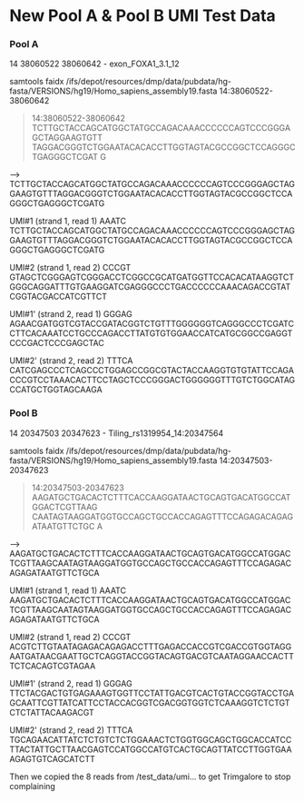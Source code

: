 # New Pool A & Pool B UMI Test Data

### Pool A 
14	38060522	38060642	-	exon_FOXA1_3.1_12

samtools faidx /ifs/depot/resources/dmp/data/pubdata/hg-fasta/VERSIONS/hg19/Homo_sapiens_assembly19.fasta 14:38060522-38060642
>14:38060522-38060642
TCTTGCTACCAGCATGGCTATGCCAGACAAACCCCCCAGTCCCGGGAGCTAGGAAGTGTT
TAGGACGGGTCTGGAATACACACCTTGGTAGTACGCCGGCTCCAGGGCTGAGGGCTCGAT
G

-->
TCTTGCTACCAGCATGGCTATGCCAGACAAACCCCCCAGTCCCGGGAGCTAGGAAGTGTTTAGGACGGGTCTGGAATACACACCTTGGTAGTACGCCGGCTCCAGGGCTGAGGGCTCGATG

UMI#1 (strand 1, read 1)
AAATC TCTTGCTACCAGCATGGCTATGCCAGACAAACCCCCCAGTCCCGGGAGCTAGGAAGTGTTTAGGACGGGTCTGGAATACACACCTTGGTAGTACGCCGGCTCCAGGGCTGAGGGCTCGATG

UMI#2 (strand 1, read 2)
CCCGT GTAGCTCGGGAGTCGGGACCTCGGCCGCATGATGGTTCCACACATAAGGTCTGGGCAGGATTTGTGAAGGATCGAGGGCCCTGACCCCCCAAACAGACCGTATCGGTACGACCATCGTTCT

UMI#1' (strand 2, read 1)
GGGAG AGAACGATGGTCGTACCGATACGGTCTGTTTGGGGGGTCAGGGCCCTCGATCCTTCACAAATCCTGCCCAGACCTTATGTGTGGAACCATCATGCGGCCGAGGTCCCGACTCCCGAGCTAC

UMI#2' (strand 2, read 2)
TTTCA CATCGAGCCCTCAGCCCTGGAGCCGGCGTACTACCAAGGTGTGTATTCCAGACCCGTCCTAAACACTTCCTAGCTCCCGGGACTGGGGGGTTTGTCTGGCATAGCCATGCTGGTAGCAAGA


### Pool B
14	20347503	20347623	-	Tiling_rs1319954_14:20347564

samtools faidx /ifs/depot/resources/dmp/data/pubdata/hg-fasta/VERSIONS/hg19/Homo_sapiens_assembly19.fasta 14:20347503-20347623
>14:20347503-20347623
AAGATGCTGACACTCTTTCACCAAGGATAACTGCAGTGACATGGCCATGGACTCGTTAAG
CAATAGTAAGGATGGTGCCAGCTGCCACCAGAGTTTCCAGAGACAGAGATAATGTTCTGC
A

-->
AAGATGCTGACACTCTTTCACCAAGGATAACTGCAGTGACATGGCCATGGACTCGTTAAGCAATAGTAAGGATGGTGCCAGCTGCCACCAGAGTTTCCAGAGACAGAGATAATGTTCTGCA

UMI#1 (strand 1, read 1)
AAATC AAGATGCTGACACTCTTTCACCAAGGATAACTGCAGTGACATGGCCATGGACTCGTTAAGCAATAGTAAGGATGGTGCCAGCTGCCACCAGAGTTTCCAGAGACAGAGATAATGTTCTGCA

UMI#2 (strand 1, read 2)
CCCGT ACGTCTTGTAATAGAGACAGAGACCTTTGAGACCACCGTCGACCGTGGTAGGAATGATAACGAATTGCTCAGGTACCGGTACAGTGACGTCAATAGGAACCACTTTCTCACAGTCGTAGAA

UMI#1' (strand 2, read 1)
GGGAG TTCTACGACTGTGAGAAAGTGGTTCCTATTGACGTCACTGTACCGGTACCTGAGCAATTCGTTATCATTCCTACCACGGTCGACGGTGGTCTCAAAGGTCTCTGTCTCTATTACAAGACGT

UMI#2' (strand 2, read 2)
TTTCA TGCAGAACATTATCTCTGTCTCTGGAAACTCTGGTGGCAGCTGGCACCATCCTTACTATTGCTTAACGAGTCCATGGCCATGTCACTGCAGTTATCCTTGGTGAAAGAGTGTCAGCATCTT


Then we copied the 8 reads from /test_data/umi... to get Trimgalore to stop complaining